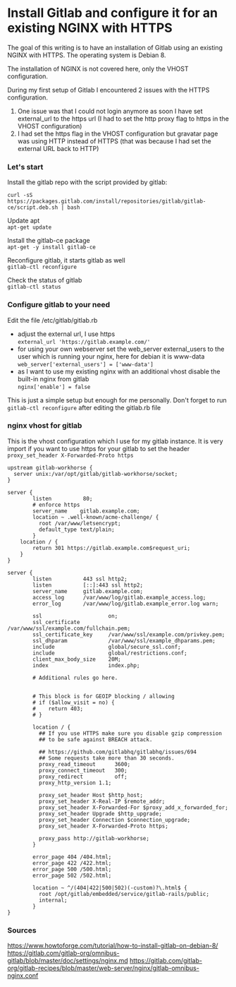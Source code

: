 # Install Gitlab and configure it for an existing NGINX with HTTPS

The goal of this writing is to have an installation of Gitlab using an existing NGINX with HTTPS. The operating system is Debian 8.

The installation of NGINX is not covered here, only the VHOST configuration.

During my first setup of Gitlab I encountered 2 issues with the HTTPS configuration.
1. One issue was that I could not login anymore as soon I have set external_url to the https url (I had to set the http proxy flag to https in the VHOST configuration)  
2. I had set the https flag in the VHOST configuration but gravatar page was using HTTP instead of HTTPS (that was because I had set the external URL back to HTTP)

### Let's start

Install the gitlab repo with the script provided by gitlab:

`curl -sS https://packages.gitlab.com/install/repositories/gitlab/gitlab-ce/script.deb.sh | bash`

Update apt  
`apt-get update`

Install the gitlab-ce package  
`apt-get -y install gitlab-ce`

Reconfigure gitlab, it starts gitlab as well  
`gitlab-ctl reconfigure`

Check the status of gitlab  
`gitlab-ctl status`


### Configure gitlab to your need  
Edit the file /etc/gitlab/gitlab.rb   

- adjust the external url, I use https  
  `external_url 'https://gitlab.example.com/'`
- for using your own webserver set the web_server external_users to the user which is running your nginx, here for debian it is www-data  
  `web_server['external_users'] = ['www-data']`
- as I want to use my existing nginx with an additional vhost disable the built-in nginx from gitlab   
  `nginx['enable'] = false`

This is just a simple setup but enough for me personally.
Don't forget to run `gitlab-ctl reconfigure` after editing the gitlab.rb file

### nginx vhost for gitlab
This is the vhost configuration which I use for my gitlab instance. It is very import if you want to use https for your gitlab to set the header `proxy_set_header X-Forwarded-Proto https`

```
upstream gitlab-workhorse {
  server unix:/var/opt/gitlab/gitlab-workhorse/socket;
}

server {
        listen          80;
        # enforce https
        server_name    gitlab.example.com;
        location ~ .well-known/acme-challenge/ {
          root /var/www/letsencrypt;
          default_type text/plain;
        }
    location / {
        return 301 https://gitlab.example.com$request_uri;
    }
}

server {
        listen          443 ssl http2;
        listen          [::]:443 ssl http2;
        server_name     gitlab.example.com;
        access_log      /var/www/log/gitlab.example_access.log;
        error_log       /var/www/log/gitlab.example_error.log warn;

        ssl                     on;
        ssl_certificate         /var/www/ssl/example.com/fullchain.pem;
        ssl_certificate_key     /var/www/ssl/example.com/privkey.pem;
        ssl_dhparam             /var/www/ssl/example_dhparams.pem;
        include                 global/secure_ssl.conf;
        include                 global/restrictions.conf;
        client_max_body_size    20M;
        index                   index.php;

        # Additional rules go here.

        
        # This block is for GEOIP blocking / allowing
        # if ($allow_visit = no) {
        #    return 403;
        # }

        location / {
          ## If you use HTTPS make sure you disable gzip compression
          ## to be safe against BREACH attack.

          ## https://github.com/gitlabhq/gitlabhq/issues/694
          ## Some requests take more than 30 seconds.
          proxy_read_timeout      3600;
          proxy_connect_timeout   300;
          proxy_redirect          off;
          proxy_http_version 1.1;

          proxy_set_header Host $http_host;
          proxy_set_header X-Real-IP $remote_addr;
          proxy_set_header X-Forwarded-For $proxy_add_x_forwarded_for;
          proxy_set_header Upgrade $http_upgrade;
          proxy_set_header Connection $connection_upgrade;
          proxy_set_header X-Forwarded-Proto https;

          proxy_pass http://gitlab-workhorse;
        }

        error_page 404 /404.html;
        error_page 422 /422.html;
        error_page 500 /500.html;
        error_page 502 /502.html;

        location ~ ^/(404|422|500|502)(-custom)?\.html$ {
          root /opt/gitlab/embedded/service/gitlab-rails/public;
          internal;
        }
}

```

### Sources  
https://www.howtoforge.com/tutorial/how-to-install-gitlab-on-debian-8/
https://gitlab.com/gitlab-org/omnibus-gitlab/blob/master/doc/settings/nginx.md
https://gitlab.com/gitlab-org/gitlab-recipes/blob/master/web-server/nginx/gitlab-omnibus-nginx.conf
